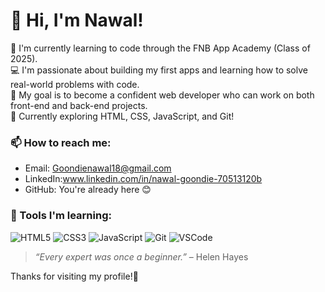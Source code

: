 # 👋 Hi, I'm Nawal!

🌱 I'm currently learning to code through the FNB App Academy (Class of 2025).  
💻 I'm passionate about building my first apps and learning how to solve real-world problems with code.  
🔭 My goal is to become a confident web developer who can work on both front-end and back-end projects.  
🎯 Currently exploring HTML, CSS, JavaScript, and Git!


### 📫 How to reach me:
- Email: Goondienawal18@gmail.com
- LinkedIn:www.linkedin.com/in/nawal-goondie-70513120b
- GitHub: You're already here 😊

### 🔧 Tools I'm learning:
![HTML5](https://img.shields.io/badge/-HTML5-E34F26?logo=html5&logoColor=white&style=flat)
![CSS3](https://img.shields.io/badge/-CSS3-1572B6?logo=css3&logoColor=white&style=flat)
![JavaScript](https://img.shields.io/badge/-JavaScript-F7DF1E?logo=javascript&logoColor=black&style=flat)
![Git](https://img.shields.io/badge/-Git-F05032?logo=git&logoColor=white&style=flat)
![VSCode](https://img.shields.io/badge/-VS%20Code-007ACC?logo=visual-studio-code&logoColor=white&style=flat)


> _“Every expert was once a beginner.”_ – Helen Hayes

Thanks for visiting my profile!💜

